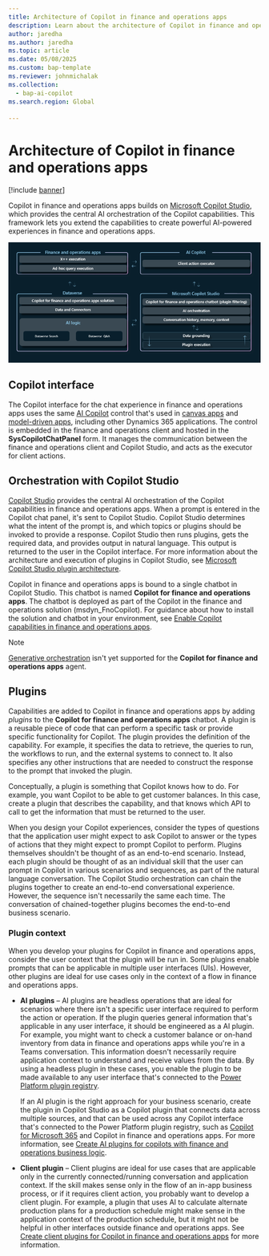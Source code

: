 ```yaml
---
title: Architecture of Copilot in finance and operations apps
description: Learn about the architecture of Copilot in finance and operations apps, including overviews of the Copilot interface and plugins.
author: jaredha
ms.author: jaredha
ms.topic: article
ms.date: 05/08/2025
ms.custom: bap-template
ms.reviewer: johnmichalak
ms.collection:
  - bap-ai-copilot
ms.search.region: Global

---
```


# Architecture of Copilot in finance and operations apps

[!include [banner](../includes/banner.md)]

Copilot in finance and operations apps builds on [Microsoft Copilot Studio](/microsoft-copilot-studio/fundamentals-what-is-copilot-studio), which provides the central AI orchestration of the Copilot capabilities. This framework lets you extend the capabilities to create powerful AI-powered experiences in finance and operations apps. 

<img alt="Diagram that shows the architecture of Copilot in finance and operations apps." src="../media/Copilot-architecture.png">

## Copilot interface

The Copilot interface for the chat experience in finance and operations apps uses the same [AI Copilot](/power-apps/maker/canvas-apps/ai-overview) control that's used in [canvas apps](/power-apps/maker/canvas-apps/add-ai-copilot) and [model-driven apps](/power-apps/maker/model-driven-apps/add-ai-copilot), including other Dynamics 365 applications. The control is embedded in the finance and operations client and hosted in the **SysCopilotChatPanel** form. It manages the communication between the finance and operations client and Copilot Studio, and acts as the executor for client actions.

## Orchestration with Copilot Studio

[Copilot Studio](/microsoft-copilot-studio/fundamentals-what-is-copilot-studio) provides the central AI orchestration of the Copilot capabilities in finance and operations apps. When a prompt is entered in the Copilot chat panel, it's sent to Copilot Studio. Copilot Studio determines what the intent of the prompt is, and which topics or plugins should be invoked to provide a response. Copilot Studio then runs plugins, gets the required data, and provides output in natural language. This output is returned to the user in the Copilot interface. For more information about the architecture and execution of plugins in Copilot Studio, see [Microsoft Copilot Studio plugin architecture](/microsoft-copilot-studio/copilot-plugins-architecture).

Copilot in finance and operations apps is bound to a single chatbot in Copilot Studio. This chatbot is named **Copilot for finance and operations apps**. The chatbot is deployed as part of the Copilot in the finance and operations solution (msdyn\_FnoCopilot). For guidance about how to install the solution and chatbot in your environment, see [Enable Copilot capabilities in finance and operations apps](enable-copilot.md).

> [!NOTE]
> [Generative orchestration](/microsoft-copilot-studio/advanced-generative-actions) isn't yet supported for the **Copilot for finance and operations apps** agent.

## Plugins

Capabilities are added to Copilot in finance and operations apps by adding *plugins* to the **Copilot for finance and operations apps** chatbot. A plugin is a reusable piece of code that can perform a specific task or provide specific functionality for Copilot. The plugin provides the definition of the capability. For example, it specifies the data to retrieve, the queries to run, the workflows to run, and the external systems to connect to. It also specifies any other instructions that are needed to construct the response to the prompt that invoked the plugin. 

Conceptually, a plugin is something that Copilot knows how to do. For example, you want Copilot to be able to get customer balances. In this case, create a plugin that describes the capability, and that knows which API to call to get the information that must be returned to the user.

When you design your Copilot experiences, consider the types of questions that the application user might expect to ask Copilot to answer or the types of actions that they might expect to prompt Copilot to perform. Plugins themselves shouldn't be thought of as an end-to-end scenario. Instead, each plugin should be thought of as an individual skill that the user can prompt in Copilot in various scenarios and sequences, as part of the natural language conversation. The Copilot Studio orchestration can chain the plugins together to create an end-to-end conversational experience. However, the sequence isn't necessarily the same each time. The conversation of chained-together plugins becomes the end-to-end business scenario.

### Plugin context

When you develop your plugins for Copilot in finance and operations apps, consider the user context that the plugin will be run in. Some plugins enable prompts that can be applicable in multiple user interfaces (UIs). However, other plugins are ideal for use cases only in the context of a flow in finance and operations apps.

- **AI plugins** – AI plugins are headless operations that are ideal for scenarios where there isn't a specific user interface required to perform the action or operation. If the plugin queries general information that's applicable in any user interface, it should be engineered as a AI plugin. For example, you might want to check a customer balance or on-hand inventory from data in finance and operations apps while you're in a Teams conversation. This information doesn't necessarily require application context to understand and receive values from the data. By using a headless plugin in these cases, you enable the plugin to be made available to any user interface that's connected to the [Power Platform plugin registry](/microsoft-copilot-studio/copilot-plugins-architecture#business-applications-and-power-platform-plugin-registry).

    If an AI plugin is the right approach for your business scenario, create the plugin in Copilot Studio as a Copilot plugin that connects data across multiple sources, and that can be used across any Copilot interface that's connected to the Power Platform plugin registry, such as [Copilot for Microsoft 365](https://www.microsoft.com/microsoft-365/copilot-for-work) and Copilot in finance and operations apps. For more information, see [Create AI plugins for copilots with finance and operations business logic](copilot-ai-plugins.md).

- **Client plugin** – Client plugins are ideal for use cases that are applicable only in the currently connected/running conversation and application context. If the skill makes sense only in the flow of an in-app business process, or if it requires client action, you probably want to develop a client plugin. For example, a plugin that uses AI to calculate alternate production plans for a production schedule might make sense in the application context of the production schedule, but it might not be helpful in other interfaces outside finance and operations apps. See [Create client plugins for Copilot in finance and operations apps](copilot-client-plugins.md) for more information.

